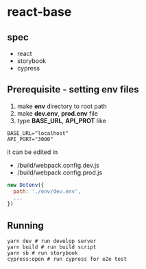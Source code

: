 # react-base

## spec

- react
- storybook
- cypress

## Prerequisite - setting env files

1. make **env** directory to root path
2. make **dev.env**, **prod.env** file
3. type **BASE_URL**, **API_PROT** like

```
BASE_URL="localhost"
API_PORT="3000"
```

it can be edited in

- /build/webpack.config.dev.js
- /build/webpack.config.prod.js

```javascript
new Dotenv({
  path: './env/dev.env',
  ...
})
```

## Running

```Shell
yarn dev # run develop server
yarn build # run build script
yarn sb # run storybook
cypress:open # run cypress for e2e test
```
